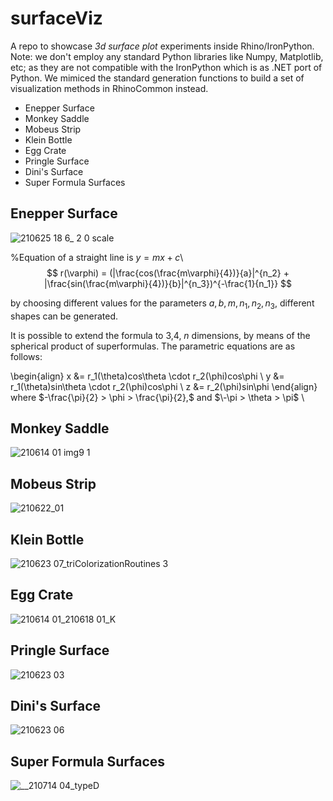 # surfaceViz
A repo to showcase _3d surface plot_ experiments inside Rhino/IronPython. Note: we don't employ any standard Python libraries like Numpy, Matplotlib, etc; as they are not compatible with the IronPython which is as .NET port of Python. We mimiced the standard generation functions to build a set of visualization methods in RhinoCommon instead.

- Enepper Surface
- Monkey Saddle 
- Mobeus Strip
- Klein Bottle
- Egg Crate
- Pringle Surface
- Dini's Surface
- Super Formula Surfaces


## Enepper Surface
![210625 18 6_ 2 0 scale](https://user-images.githubusercontent.com/6398561/145767247-bce844ce-658b-47ab-8060-0384c6439a91.jpg)



%Equation of a straight line is $y= mx + c$\\
$$
r(\varphi) = (|\frac{cos(\frac{m\varphi}{4})}{a}|^{n_2} + |\frac{sin(\frac{m\varphi}{4})}{b}|^{n_3})^{-\frac{1}{n_1}}
$$

by choosing different values for the parameters $a,b,m,n_1,n_2,n_3$, different shapes can be generated.

It is possible to extend the formula to 3,4, $n$ dimensions, by means of the spherical product of superformulas.
The parametric equations are as follows:

\begin{align}
x &= r_1(\theta)cos\theta \cdot r_2(\phi)cos\phi \\
y &= r_1(\theta)sin\theta \cdot r_2(\phi)cos\phi \\
z &= r_2(\phi)sin\phi
\end{align}
where $-\frac{\pi}{2} > \phi > \frac{\pi}{2},$ and $\-\pi > \theta > \pi$ \\


## Monkey Saddle 

![210614 01 img9 1](https://user-images.githubusercontent.com/6398561/145766916-029f94cc-10ad-4060-afe2-472116c45d47.jpg)

## Mobeus Strip
![210622_01](https://user-images.githubusercontent.com/6398561/145766822-242bbfb8-ae64-4a5f-8f6f-ee79073a6e63.jpg)

## Klein Bottle
![210623 07_triColorizationRoutines 3](https://user-images.githubusercontent.com/6398561/145766988-f96e01f6-fa52-47dd-a5f3-f439497786a4.jpg)

## Egg Crate

![210614 01_210618 01_K](https://user-images.githubusercontent.com/6398561/145766874-24fcfc4b-d140-4782-896f-a427c20d53e6.jpg)

## Pringle Surface

![210623 03](https://user-images.githubusercontent.com/6398561/145766772-27834841-5d17-4e2f-9b3e-d34d53b025e2.jpg)

## Dini's Surface
![210623 06](https://user-images.githubusercontent.com/6398561/145766700-92816276-f3cf-4f51-9780-9a45b8fcf425.jpg)

## Super Formula Surfaces

![__210714 04_typeD](https://user-images.githubusercontent.com/6398561/145766254-513d5073-6f0e-4eed-b591-b5236f389e0b.jpg)

